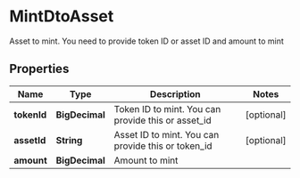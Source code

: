 

# MintDtoAsset

Asset to mint. You need to provide token ID or asset ID and amount to mint

## Properties

| Name | Type | Description | Notes |
|------------ | ------------- | ------------- | -------------|
|**tokenId** | **BigDecimal** | Token ID to mint. You can provide this or asset_id |  [optional] |
|**assetId** | **String** | Asset ID to mint. You can provide this or token_id |  [optional] |
|**amount** | **BigDecimal** | Amount to mint |  |



